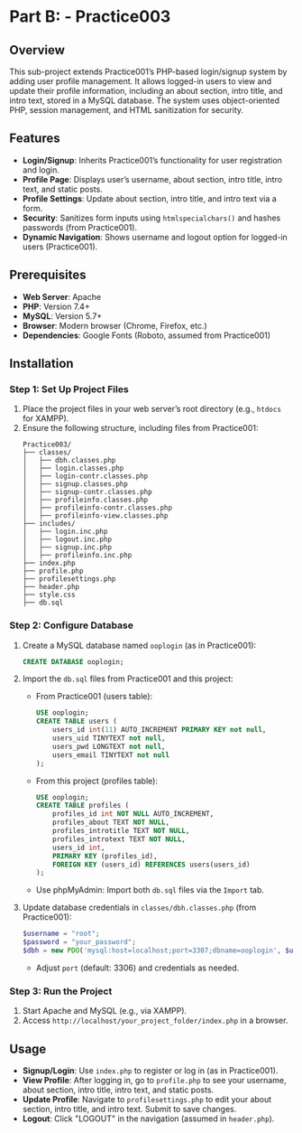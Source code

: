 # Part B: - Practice003

## Overview
This sub-project extends Practice001’s PHP-based login/signup system by adding user profile management. It allows logged-in users to view and update their profile information, including an about section, intro title, and intro text, stored in a MySQL database. The system uses object-oriented PHP, session management, and HTML sanitization for security.

## Features
- **Login/Signup**: Inherits Practice001’s functionality for user registration and login.
- **Profile Page**: Displays user’s username, about section, intro title, intro text, and static posts.
- **Profile Settings**: Update about section, intro title, and intro text via a form.
- **Security**: Sanitizes form inputs using `htmlspecialchars()` and hashes passwords (from Practice001).
- **Dynamic Navigation**: Shows username and logout option for logged-in users (Practice001).

## Prerequisites
- **Web Server**: Apache
- **PHP**: Version 7.4+
- **MySQL**: Version 5.7+
- **Browser**: Modern browser (Chrome, Firefox, etc.)
- **Dependencies**: Google Fonts (Roboto, assumed from Practice001)

## Installation

### Step 1: Set Up Project Files
1. Place the project files in your web server’s root directory (e.g., `htdocs` for XAMPP).
2. Ensure the following structure, including files from Practice001:
   ```
   Practice003/
   ├── classes/
   │   ├── dbh.classes.php
   │   ├── login.classes.php
   │   ├── login-contr.classes.php
   │   ├── signup.classes.php
   │   ├── signup-contr.classes.php
   │   ├── profileinfo.classes.php
   │   ├── profileinfo-contr.classes.php
   │   ├── profileinfo-view.classes.php
   ├── includes/
   │   ├── login.inc.php
   │   ├── logout.inc.php
   │   ├── signup.inc.php
   │   ├── profileinfo.inc.php
   ├── index.php
   ├── profile.php
   ├── profilesettings.php
   ├── header.php
   ├── style.css
   ├── db.sql
   ```

### Step 2: Configure Database
1. Create a MySQL database named `ooplogin` (as in Practice001):
   ```sql
   CREATE DATABASE ooplogin;
   ```
2. Import the `db.sql` files from Practice001 and this project:
   - From Practice001 (users table):
     ```sql
     USE ooplogin;
     CREATE TABLE users (
         users_id int(11) AUTO_INCREMENT PRIMARY KEY not null,
         users_uid TINYTEXT not null,
         users_pwd LONGTEXT not null,
         users_email TINYTEXT not null
     );
     ```
   - From this project (profiles table):
     ```sql
     USE ooplogin;
     CREATE TABLE profiles (
         profiles_id int NOT NULL AUTO_INCREMENT,
         profiles_about TEXT NOT NULL,
         profiles_introtitle TEXT NOT NULL,
         profiles_introtext TEXT NOT NULL,
         users_id int,
         PRIMARY KEY (profiles_id),
         FOREIGN KEY (users_id) REFERENCES users(users_id)
     );
     ```
   - Use phpMyAdmin: Import both `db.sql` files via the `Import` tab.

3. Update database credentials in `classes/dbh.classes.php` (from Practice001):
   ```php
   $username = "root";
   $password = "your_password";
   $dbh = new PDO('mysql:host=localhost;port=3307;dbname=ooplogin', $username, $password);
   ```
   - Adjust `port` (default: 3306) and credentials as needed.

### Step 3: Run the Project
1. Start Apache and MySQL (e.g., via XAMPP).
2. Access `http://localhost/your_project_folder/index.php` in a browser.

## Usage
- **Signup/Login**: Use `index.php` to register or log in (as in Practice001).
- **View Profile**: After logging in, go to `profile.php` to see your username, about section, intro title, intro text, and static posts.
- **Update Profile**: Navigate to `profilesettings.php` to edit your about section, intro title, and intro text. Submit to save changes.
- **Logout**: Click "LOGOUT" in the navigation (assumed in `header.php`).